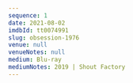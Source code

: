 ```yaml
---
sequence: 1
date: 2021-08-02
imdbId: tt0074991
slug: obsession-1976
venue: null
venueNotes: null
medium: Blu-ray
mediumNotes: 2019 | Shout Factory
---
```


